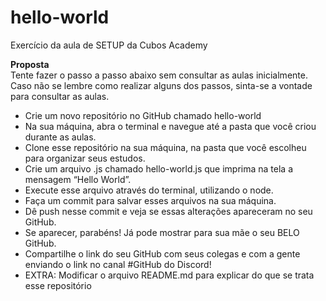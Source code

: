 # hello-world

Exercício da aula de SETUP da Cubos Academy

<strong>Proposta</strong>
<br/>
Tente fazer o passo a passo abaixo sem consultar as aulas inicialmente. Caso não se lembre como realizar alguns dos passos, sinta-se a vontade para consultar as aulas.

<ul>
    <li>Crie um novo repositório no GitHub chamado hello-world</li>
    <li>Na sua máquina, abra o terminal e navegue até a pasta que você criou durante as aulas.</li>
    <li>Clone esse repositório na sua máquina, na pasta que você escolheu para organizar seus estudos.</li>
    <li>Crie um arquivo .js chamado hello-world.js que imprima na tela a mensagem “Hello World”.</li>
    <li>Execute esse arquivo através do terminal, utilizando o node.</li>
    <li>Faça um commit para salvar esses arquivos na sua máquina.</li>
    <li>Dê push nesse commit e veja se essas alterações apareceram no seu GitHub.</li>
    <li>Se aparecer, parabéns! Já pode mostrar para sua mãe o seu BELO GitHub.</li>
    <li>Compartilhe o link do seu GitHub com seus colegas e com a gente enviando o link no canal #GitHub do Discord!</li>
    <li>EXTRA: Modificar o arquivo README.md para explicar do que se trata esse repositório</li>

</ul>
